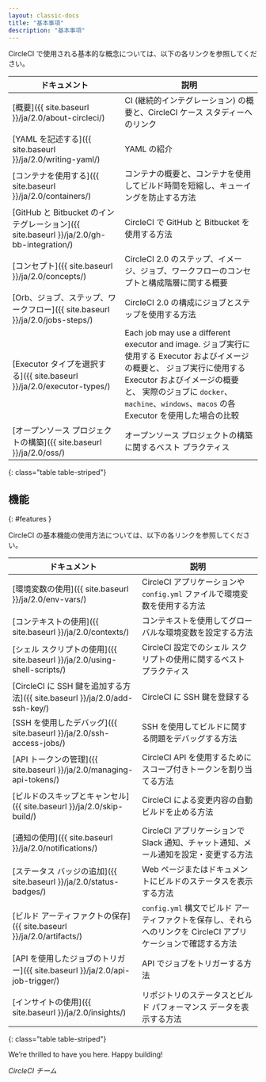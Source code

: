 ```yaml
---
layout: classic-docs
title: "基本事項"
description: "基本事項"
---
```



CircleCI で使用される基本的な概念については、以下の各リンクを参照してください。

| ドキュメント                                                                        | 説明                                                                                                                                                                                     |
| ----------------------------------------------------------------------------- | -------------------------------------------------------------------------------------------------------------------------------------------------------------------------------------- |
| [概要]({{ site.baseurl }}/ja/2.0/about-circleci/)                               | CI (継続的インテグレーション) の概要と、CircleCI ケース スタディーへのリンク                                                                                                                                         |
| [YAML を記述する]({{ site.baseurl }}/ja/2.0/writing-yaml/)                         | YAML の紹介                                                                                                                                                                               |
| [コンテナを使用する]({{ site.baseurl }}/ja/2.0/containers/)                            | コンテナの概要と、コンテナを使用してビルド時間を短縮し、キューイングを防止する方法                                                                                                                                              |
| [GitHub と Bitbucket のインテグレーション]({{ site.baseurl }}/ja/2.0/gh-bb-integration/) | CircleCI で GitHub と Bitbucket を使用する方法                                                                                                                                                  |
| [コンセプト]({{ site.baseurl }}/ja/2.0/concepts/)                                  | CircleCI 2.0 のステップ、イメージ、ジョブ、ワークフローのコンセプトと構成階層に関する概要                                                                                                                                    |
| [Orb、ジョブ、ステップ、ワークフロー]({{ site.baseurl }}/ja/2.0/jobs-steps/)                  | CircleCI 2.0 の構成にジョブとステップを使用する方法                                                                                                                                                       |
| [Executor タイプを選択する]({{ site.baseurl }}/ja/2.0/executor-types/)                | Each job may use a different executor and image. ジョブ実行に使用する Executor およびイメージの概要と、 ジョブ実行に使用する Executor およびイメージの概要と、 実際のジョブに `docker`、`machine`、`windows`、`macos` の各 Executor を使用した場合の比較 |
| [オープンソース プロジェクトの構築]({{ site.baseurl }}/ja/2.0/oss/)                           | オープンソース プロジェクトの構築に関するベスト プラクティス                                                                                                                                                        |
{: class="table table-striped"}

## 機能
{: #features }

CircleCI の基本機能の使用方法については、以下の各リンクを参照してください。

| ドキュメント                                                            | 説明                                                                  |
| ----------------------------------------------------------------- | ------------------------------------------------------------------- |
| [環境変数の使用]({{ site.baseurl }}/ja/2.0/env-vars/)                    | CircleCI アプリケーションや `config.yml` ファイルで環境変数を使用する方法                    |
| [コンテキストの使用]({{ site.baseurl }}/ja/2.0/contexts/)                  | コンテキストを使用してグローバルな環境変数を設定する方法                                        |
| [シェル スクリプトの使用]({{ site.baseurl }}/ja/2.0/using-shell-scripts/)    | CircleCI 設定でのシェル スクリプトの使用に関するベスト プラクティス                             |
| [CircleCI に SSH 鍵を追加する方法]({{ site.baseurl }}/ja/2.0/add-ssh-key/) | CircleCI に SSH 鍵を登録する                                               |
| [SSH を使用したデバッグ]({{ site.baseurl }}/ja/2.0/ssh-access-jobs/)       | SSH を使用してビルドに関する問題をデバッグする方法                                         |
| [API トークンの管理]({{ site.baseurl }}/ja/2.0/managing-api-tokens/)     | CircleCI API を使用するためにスコープ付きトークンを割り当てる方法                             |
| [ビルドのスキップとキャンセル]({{ site.baseurl }}/ja/2.0/skip-build/)           | CircleCI による変更内容の自動ビルドを止める方法                                        |
| [通知の使用]({{ site.baseurl }}/ja/2.0/notifications/)                 | CircleCI アプリケーションで Slack 通知、チャット通知、メール通知を設定・変更する方法                  |
| [ステータス バッジの追加]({{ site.baseurl }}/ja/2.0/status-badges/)          | Web ページまたはドキュメントにビルドのステータスを表示する方法                                   |
| [ビルド アーティファクトの保存]({{ site.baseurl }}/ja/2.0/artifacts/)           | `config.yml` 構文でビルド アーティファクトを保存し、それらへのリンクを CircleCI アプリケーションで確認する方法 |
| [API を使用したジョブのトリガー]({{ site.baseurl }}/ja/2.0/api-job-trigger/)   | API でジョブをトリガーする方法                                                   |
| [インサイトの使用]({{ site.baseurl }}/ja/2.0/insights/)                   | リポジトリのステータスとビルド パフォーマンス データを表示する方法                                  |
{: class="table table-striped"}

We’re thrilled to have you here. Happy building!

_CircleCI チーム_
